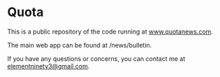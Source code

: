# Quota

This is a public repository of the code running at www.quotanews.com.

The main web app can be found at /news/bulletin. 

If you have any questions or concerns, you can contact me at elementninety3@gmail.com. 
